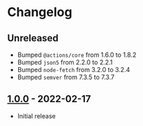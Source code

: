 # Changelog

## Unreleased

- Bumped `@actions/core` from 1.6.0 to 1.8.2
- Bumped `json5` from 2.2.0 to 2.2.1
- Bumped `node-fetch` from 3.2.0 to 3.2.4
- Bumped `semver` from 7.3.5 to 7.3.7

## [1.0.0](https://github.com/xt0rted/dotnet-sdk-updater/releases/tag/v1.0.0) - 2022-02-17

- Initial release
